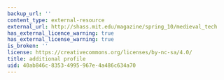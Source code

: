 ```yaml
---
backup_url: ''
content_type: external-resource
external_url: http://shass.mit.edu/magazine/spring_10/medieval_tech
has_external_licence_warning: true
has_external_license_warning: true
is_broken: ''
license: https://creativecommons.org/licenses/by-nc-sa/4.0/
title: additional profile
uid: 40ab846c-8353-4995-967e-4a486c634a70
---
```

